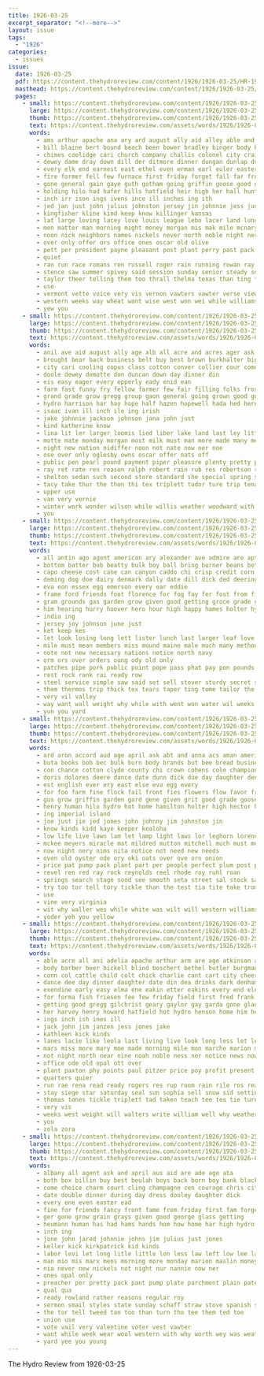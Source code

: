 ```yaml
---
title: 1926-03-25
excerpt_separator: "<!--more-->"
layout: issue
tags:
  - "1926"
categories:
  - issues
issue:
  date: 1926-03-25
  pdf: https://content.thehydroreview.com/content/1926/1926-03-25/HR-1926-03-25.pdf
  masthead: https://content.thehydroreview.com/content/1926/1926-03-25/masthead/HR-1926-03-25.jpg
  pages:
    - small: https://content.thehydroreview.com/content/1926/1926-03-25/small/HR-1926-03-25-01.jpg
      large: https://content.thehydroreview.com/content/1926/1926-03-25/large/HR-1926-03-25-01.jpg
      thumb: https://content.thehydroreview.com/content/1926/1926-03-25/thumbnails/HR-1926-03-25-01.jpg
      text: https://content.thehydroreview.com/assets/words/1926/1926-03-25/HR-1926-03-25-01.txt
      words:
        - ams arthur apache ana ary ard august ally aid alley able and ago all acres alva april arbes auxier are altus
        - bill blaine bert bound beach been bower bradley binger body beau buys blum best browne brick ber bet break bor bur bridgeport bowie bright begin both birth back but bruce busi boys basket bare boy burn bettis brittain burkhalter brought bandy business born
        - chimes coolidge cari church company challis colonel city craig carl can carney claude close cordell cream chose chance canton call cheer cook colon come cattle court con cast cause came caller comes cogar cone clinton child creek clerk christian clare cost county congress carne
        - dewey dame dray down dill der ditmore dinner dungan dunlap during desire doris daughter dry done does dou dent deed darko day doubt die
        - every elk end earnest east ethel even erman earl euler easter enid entz els ellison evelyn everette
        - fire former fell few furnace first friday forget fall far from field foss found figures faith friends fore fam frances fair free full for farm fitzpatrick fred felton frank fruit florida
        - gone general gain gaye guth gotham going griffin goose good glad gregory gift gilstrap gan ghost grade green given glen ground garvey greed ger gave geary grant george greeson generous gas
        - holding hilo had hafer hills hatfield heir high her hall hunt homa health hydro howard hold hearing house herndon hero head held herb hater has handsome hed hives heart hardware home hope henke horr hollows half how hour him
        - inch irr ison ings ivens ince ill inches ing ith
        - jed jan just john julius johnston jersey jin johnnie jess judge
        - kingfisher kline kind keep know killinger kansas
        - lat large loving lacey love louis league lebo lacer land long last lege line lett leaders left lon let less lows list life lout lena live loyal longer lent light lin
        - men matter man morning might money morgan mis mak mile mcnary march miss milton mian monday mention members music means meadows mat must mor many mark more market made mier miller mary mel minta much may mar
        - noon nick neighbors names nickels never north noble night ness nathan near numbers nin nickel ning news now november nor not new notice
        - over only offer ors office ones oscar old olive
        - pett per president payne pleasant post plant perry past pack page pol park peace pay piano peden prayer public pray pope part poor pro plan pany plain
        - quiet
        - ran run race romans ren russell roger rain running rowan ray reason road real ros read roy ralph ross ridenour reach rod rear rot rie
        - stence saw summer spivey said session sunday senior steady south six ship small setting schoo still seiling ser store she size sales sample sermon saturday soul san start staples show sell set stockton sisson side sale state such save short sund sion schroeder surprise seed son song sam sie sary stage sons sith sweet sang seems see surpris signs struck sid sule subject service
        - taylor theer telling them too thrall thelma texas than ting town ton table towns ten then treat tha tell trip ture thing test top till tree tam take thomas touch tite tracey the
        - use
        - vermont vette voice very vis vernon vawters vawter verse view ver vass
        - western weeks way wheat want wise west won wei while williams went walters waite washington wire waterman week white wood woodward williamson winter working wall work will with was waller wat word ward wonder wai wilson
        - yew you
    - small: https://content.thehydroreview.com/content/1926/1926-03-25/small/HR-1926-03-25-02.jpg
      large: https://content.thehydroreview.com/content/1926/1926-03-25/large/HR-1926-03-25-02.jpg
      thumb: https://content.thehydroreview.com/content/1926/1926-03-25/thumbnails/HR-1926-03-25-02.jpg
      text: https://content.thehydroreview.com/assets/words/1926/1926-03-25/HR-1926-03-25-02.txt
      words:
        - anil ave aid august ally age alb all acre and acres ager ask are
        - brought bear back business belt buy best brown burkhalter big blanche blum busi better bread bout bees bitterly bishop bales bill bloom beg butter branson but
        - city cari cooling copus class cotton conver collier cour come cone clifford clear cane chant came child center carry college can cream chamber con char carol caddo cash cal coupe clerk car company cobb county corn cot
        - doole dewey demotte don duncan down day dinner din
        - eis easy eager every epperly eady enid ean
        - farm fast funny fry fellow farmer few fair filling folks frost farms frank ford friday fort fil from fight for forty first
        - grand grade grow gregg group gaon general going grown good guy garden geddis george goods
        - hydro harrison har hay hope half hazen hopewell hada hed hern hee home has herndon hodge hedge head howard homes her hand
        - isaac ivan ill inch ile ing irish
        - jake johnnie jackson johnson jana john just
        - kind katherine know
        - lina lit ler larger loomis lied liber lake land last ley little low long law
        - motte mate monday morgan most milk must man more made many menary much merchant may men mcnary mckee money mauk mer
        - night new nation nidiffer noon not nate now ner noe
        - ose over only oglesby owns oscar offer oats off
        - public pen pearl pound payment piper pleasure plenty pretty point plant people president present pay plan per por peck piece part piles pounds pencil pent price pork
        - ray ret rate ren reason ralph robert rain rub res robertson ran rush
        - shelton sedan such second store standard she special spring sup stand sweet stockman shall sund screen streets subject sunday service stick still sou station show start safe smile state stuff saturday size see sell suit smith south stock son stay
        - tacy take thur the thon thi tex triplett tudor ture trip tenant thing texola ten ton taki top tie till tim than then thelma them
        - upper use
        - van very vernie
        - winter work wonder wilson while willis weather woodward with williams wish went week was win won way why warren wood windsor white will well wash wife want
        - you
    - small: https://content.thehydroreview.com/content/1926/1926-03-25/small/HR-1926-03-25-03.jpg
      large: https://content.thehydroreview.com/content/1926/1926-03-25/large/HR-1926-03-25-03.jpg
      thumb: https://content.thehydroreview.com/content/1926/1926-03-25/thumbnails/HR-1926-03-25-03.jpg
      text: https://content.thehydroreview.com/assets/words/1926/1926-03-25/HR-1926-03-25-03.txt
      words:
        - all antin ago agent american ary alexander ave admire are apt arizona and army
        - bottom batter bub beatty bulk boy ball bring burner beans bottles but bars bas best bouquet boys binder buy basket bee baby blue been bale
        - capo cheese cost cane can canyon caddo chi crisp credit corn calendar came carnegie clover county city cat capon coffee capi
        - deming dog doe dairy denmark dally date dill dick ded deering dry day delphia
        - eva eon essex egg emerson every ear eddie
        - frame ford friends foot florence for fog fay fer fost from fine farm fire fitzpatrick flock fight fresh far first fish felton friday flower
        - gram grounds gas garden grow given good getting groce grade gaye george game general
        - him hearing hurry hoover hero hour high happy hames holter hydro hes her has had head heese hin how herald home health heir hair hay
        - india ing
        - jersey joy johnson june just
        - ket keep kes
        - let look losing long lett lister lunch last larger leaf love lawing letts ling like les land
        - mile must mean members miss mound maine male much many method maybe most made morning may money marie miles man mustard men monarch milk
        - note not new necessary nations notice north navy
        - orm ors over orders oung ody old only
        - patches pipe pork public point pope pass phat pay pon pounds pop pickles pieffer per pair part price push pro pons pick pound
        - rest rock rank rai ready row
        - steel service simple saw said set sell stover sturdy secret seal seven simmons seems school son sup soap such side spell state save schools seed subject see sang sor station sed sinclair schoo scott strength sale start soon show sweden street stove spring shape sells
        - them thermos trip thick tex tears taper ting tome tailor the tonie ton tower times taken torner than texas tant town toward tan
        - very vil valley
        - way want wall weight why while with went won water wil weeks world weather will wood was
        - yun you yard
    - small: https://content.thehydroreview.com/content/1926/1926-03-25/small/HR-1926-03-25-04.jpg
      large: https://content.thehydroreview.com/content/1926/1926-03-25/large/HR-1926-03-25-04.jpg
      thumb: https://content.thehydroreview.com/content/1926/1926-03-25/thumbnails/HR-1926-03-25-04.jpg
      text: https://content.thehydroreview.com/assets/words/1926/1926-03-25/HR-1926-03-25-04.txt
      words:
        - ard aron accord aud age april ask abt and anna acs aman american avery addo all arbes are author
        - buta books bob bec bulk burn body brands but bee bread business best bottom been brown bus bull bone bill bot bage busch buy bast burner baby billing
        - con chance cotton clyde county chi crown cohens cole champion care counts cream choice cate cook clare chick corn car council cane
        - doris dolores deere dance date dunn dick due day daughter dent dark
        - est english ever ery east else eva egg every
        - for foo farm fine flock fail front fies flowers flow favor from friday fore
        - gus grow griffin garden gard gene given grit good grade goose going
        - henry human hilo hydro hot home hamilton holter high hector house head helen half hetrick has
        - ing imperial island
        - joe just jie jed jones john johnny jim johnston jin
        - know kinds kidd kaye keeper kealoha
        - low life live lawn lam let lamp light laws lor leghorn lorene little large liverpool
        - mckee meyers miracle mat mildred mutton mitchell much must motto market million mash maile mule mae march milestone morning may mills mare man meal more mow mares
        - now night nery nims nita notice not need new needs
        - oven old oyster ode ory oki oats over ove orn onion
        - price pat pump pack plant part per people perfect plum post pauline place poage plants pure pea por pace piton pope perey plan princess proper
        - revel ren red ray rock reynolds reel rhode roy ruhl roan
        - springs search stage sood see smooth seta street sal stock sales share six saturday sell stratton setting stove stewart stange sills sane small sam serge states state sai song seeds shack such she school sick seed sale season standard store sary soch salb sudan self
        - try too tor tell tory tickle than the test tia tite take trom them ted tong
        - use
        - vine very virginia
        - wit why waller wes while white was wilt will western williams wykert with want world west went way
        - yoder yeh you yellow
    - small: https://content.thehydroreview.com/content/1926/1926-03-25/small/HR-1926-03-25-05.jpg
      large: https://content.thehydroreview.com/content/1926/1926-03-25/large/HR-1926-03-25-05.jpg
      thumb: https://content.thehydroreview.com/content/1926/1926-03-25/thumbnails/HR-1926-03-25-05.jpg
      text: https://content.thehydroreview.com/assets/words/1926/1926-03-25/HR-1926-03-25-05.txt
      words:
        - able acre all ani adelia apache arthur arm are age atkinson ace allen and atay aaron alva anwer amy
        - body barber beer bickell blind boschert bethel butler burgman bob been bessie braly bird bickel blum bone buyers bitter but brother bank bloom better business bill ber baby black broad back byron beach brown book
        - conn col cattle child colt chick charlie cant cart city cheer clyde chi crosswhite cry care chock chow can come church carl call
        - dance dee day dinner daughter date din dea drinks dark denham davis dany ditmore doctor dunnington die dorothy door during days derby
        - exendine early easy elma ene eakin etter eakins every end eles elmer egy everett even
        - for forma fish friesen fee few friday field first fred frank far filling farra fort from fry fare fatal fell farm
        - getting good gregg gilchrist geary gaylor gay garda gone glad gordon ghering george gray grant gates gin
        - her harvey henry howard hatfield hot hydro henson home him hence homes horse had horr how hinton henke has hurt
        - ings inch ish ines ill
        - jack john jim janzen jess jones jake
        - kathleen kick kinds
        - lanes lacie like leola last living live look long less let leonard little leo lee lucian leaf love loving lucile large len levi
        - mars miss more mary moe made morning mile mon marche marion marie menno much marvin moore many magnolia miller martin meal man mill monday
        - not night north near nine noah noble ness ner notice news now new
        - office ode old opal ott over
        - plant paxton phy points paul pitzer price poy profit present pherson padgett pieper place plett pleas pool prey
        - quarters quier
        - run rae rena read ready rogers res rup room rain rile ros real roan rust roberson reno ren ron ruby radio route roy
        - stay siege star saturday seal sun sophia sell snow sid setting standard small sunday sat see shore schantz school spain sale son season starts scott sas seed sund sule step station six sister short segal sam sick south stallion saa seems sales store sea schools sense she
        - thomas tones tickle triplett tad taken teach tee tes tie turn taste thelma trip test tea the tress tell than thee times
        - very vis
        - weeks west weight will walters write william well why weatherford wilma week with waits walter wick worth want wait white wide wife warkentin was
        - you
        - zola zora
    - small: https://content.thehydroreview.com/content/1926/1926-03-25/small/HR-1926-03-25-06.jpg
      large: https://content.thehydroreview.com/content/1926/1926-03-25/large/HR-1926-03-25-06.jpg
      thumb: https://content.thehydroreview.com/content/1926/1926-03-25/thumbnails/HR-1926-03-25-06.jpg
      text: https://content.thehydroreview.com/assets/words/1926/1926-03-25/HR-1926-03-25-06.txt
      words:
        - albany all agent ask and april aus aid are ade age ata
        - both box billin buy best beulah boys back born boy bank black blue bering better binder bill but bea
        - come choice charm court cling champagne cen courage chris citizen cleven carr close cane can cecil cause company county coats collar
        - date double dinner during day dress dooley daughter dick
        - every ene even easter ead
        - fine for friends fancy front fame from friday first fam forget few
        - ger gone grow grain grays given good george glass getting
        - heumann human has had hams hands hom how home har high hydro harper hardware her hart hopewell held house harvey hand huffman
        - inch ing
        - jone john jared johnnie johns jim julius just jones
        - keller kick kirkpatrick kid kinds
        - labor levi let long litle little lon less law left low lee land league like lan light last lucian
        - man mio mis marx mens morning more monday marion maslin money music most miller marshall method made mar many men
        - nia never new nickels not night nur nannie now ner
        - ones opal only
        - preacher per pretty pack pant pump plate parchment plain patent people price peoples point
        - qual qua
        - ready rowland rather reasons regular roy
        - sermon smail styles state sunday schaff straw stove spanish saturday spring stock satin sun sport strong suits spain seen states shirts smith sale she special see saving sell send store stran short sat
        - the tor tell tweed tan too than turn tho tee them ted toe
        - union use
        - vote vail very valentine voter vest vawter
        - want while week wear wool western with why worth wey was weatherford waters well went wish wat will
        - yard yee you young
---
```


The Hydro Review from 1926-03-25

<!--more-->

